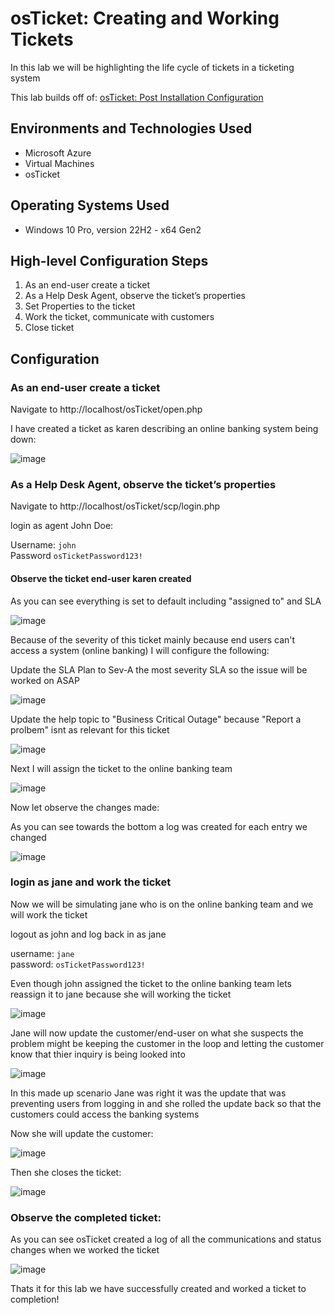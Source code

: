 # osTicket: Creating and Working Tickets

In this lab we will be highlighting the life cycle of tickets in a ticketing system

This lab builds off of: [osTicket: Post Installation Configuration](https://github.com/RobGaughan/osTicket-Post-Installation-Configuration)

## Environments and Technologies Used

- Microsoft Azure
- Virtual Machines
- osTicket

## Operating Systems Used 

- Windows 10 Pro, version 22H2 - x64 Gen2
 
## High-level Configuration Steps

1. As an end-user create a ticket
2. As a Help Desk Agent, observe the ticket’s properties
3. Set Properties to the ticket
4. Work the ticket, communicate with customers
5. Close ticket


## Configuration

### As an end-user create a ticket

Navigate to http://localhost/osTicket/open.php

I have created a ticket as karen describing an online banking system being down:

![image](https://github.com/user-attachments/assets/c958b676-fa5a-4adb-b16b-f5f13600559e)

### As a Help Desk Agent, observe the ticket’s properties

Navigate to http://localhost/osTicket/scp/login.php

login as agent John Doe:  

Username: `john`  
Password `osTicketPassword123!`

#### Observe the ticket end-user karen created

As you can see everything is set to default including "assigned to" and SLA

![image](https://github.com/user-attachments/assets/13722557-2a17-443e-b6b8-5aa049626918)

Because of the severity of this ticket mainly because end users can't access a system (online banking) I will configure the following: 

Update the SLA Plan to Sev-A the most severity SLA so the issue will be worked on ASAP

![image](https://github.com/user-attachments/assets/cadbffb7-c6c3-4119-9d15-f7e05b04c6e6)


Update the help topic to "Business Critical Outage" because "Report a prolbem" isnt as relevant for this ticket

![image](https://github.com/user-attachments/assets/101aed75-c2b5-47e6-bef0-015516d85894)

Next I will assign the ticket to the online banking team

![image](https://github.com/user-attachments/assets/905071a0-7394-4388-bf8a-d601668807dd)

Now let observe the changes made: 

As you can see towards the bottom a log was created for each entry we changed 

![image](https://github.com/user-attachments/assets/5c562c96-aafe-41eb-aee7-93630bea81ce)

### login as jane and work the ticket

Now we will be simulating jane who is on the online banking team and we will work the ticket

logout as john and log back in as jane
 
username: `jane`  
password: `osTicketPassword123!`  

Even though john assigned the ticket to the online banking team lets reassign it to jane because she will working the ticket

![image](https://github.com/user-attachments/assets/9738e64f-7431-4bb6-899a-02c55aa8f1bc)

Jane will now update the customer/end-user on what she suspects the problem might be keeping the customer in the loop and letting the customer know that thier inquiry is being looked into

![image](https://github.com/user-attachments/assets/5aa0ff92-c029-4e67-87d1-04d377291cde)

In this made up scenario Jane was right it was the update that was preventing users from logging in and she rolled the update back so that the customers could access the banking systems

Now she will update the customer: 

![image](https://github.com/user-attachments/assets/8cb4d96b-6a37-41a9-af19-518d70fb244c)

Then she closes the ticket:

![image](https://github.com/user-attachments/assets/335ea23c-cd1e-40cd-99aa-b3d3deb082b4)


### Observe the completed ticket:

As you can see osTicket created a log of all the communications and status changes when we worked the ticket

![image](https://github.com/user-attachments/assets/fb9f7400-b4ca-49e2-91ce-22040575aacf)


Thats it for this lab we have successfully created and worked a ticket to completion!



